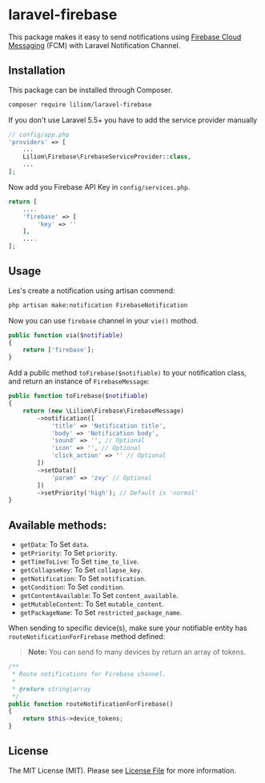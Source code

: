 # laravel-firebase
This package makes it easy to send notifications using [Firebase Cloud Messaging](https://firebase.google.com/docs/cloud-messaging/) (FCM) with Laravel Notification Channel.

## Installation

This package can be installed through Composer.

``` bash
composer require liliom/laravel-firebase
```

If you don't use Laravel 5.5+ you have to add the service provider manually

```php
// config/app.php
'providers' => [
    ...
    Liliom\Firebase\FirebaseServiceProvider::class,
    ...
];
```

Now add you Firebase API Key in `config/services.php`.

```php
return [
	....
    'firebase' => [
        'key' => ''
    ],
    ....
];
```

## Usage

Les's create a notification using artisan commend:

```bash
php artisan make:notification FirebaseNotification
```

Now you can use `firebase` channel in your `vie()` mothod.

```php
public function via($notifiable)
{
    return ['firebase'];
}
```

Add a pubilc method `toFirebase($notifiable)` to your notification class, and return an instance of `FirebaseMessage`:

```php
public function toFirebase($notifiable)
{
    return (new \Liliom\Firebase\FirebaseMessage)
        ->notification([
            'title' => 'Notification title',
            'body' => 'Notification body',
            'sound' => '', // Optional
	        'icon' => '', // Optional
	        'click_action' => '' // Optional
        ])
        ->setData([
	        'param' => 'zxy' // Optional
	    ])
	    ->setPriority('high'); // Default is 'normal'
}
```

## Available methods:

- `getData`: To Set `data`.
- `getPriority`: To Set `priority`.
- `getTimeToLive`: To Set `time_to_live`.
- `getCollapseKey`: To Set `collapse_key`.
- `getNotification`: To Set `notification`.
- `getCondition`: To Set `condition`.
- `getContentAvailable`: To Set `content_available`.
- `getMutableContent`: To Set `mutable_content`.
- `getPackageName`: To Set `restricted_package_name`.

When sending to specific device(s), make sure your notifiable entity has `routeNotificationForFirebase` method defined:
> **Note:** You can send fo many devices by return an array of tokens.

```php
/**
 * Route notifications for Firebase channel.
 *
 * @return string|array
 */
public function routeNotificationForFirebase()
{
    return $this->device_tokens;
}
```

## License

The MIT License (MIT). Please see [License File](LICENSE.md) for more information.
